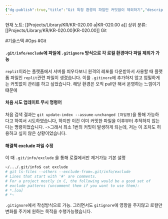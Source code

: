 ```yaml
---
{"dg-publish":true,"title":"Git 특정 환경의 파일만 커밋없이 제외하기","description":"또 다른 로컬환경에세 커밋과 원격 레포에 영향을 주지않고 파일을 제외하고자 했던 경험입니다. 커밋 한번, 또는 gitignore등의 방법들도 있지만 엄격하게 바로 제외만 하고싶었던 파일을 git의 exclude 파일을 이용해 제외해 봅니다.","permalink":"/projects/library/kr/kr-020-00-a/","dgPassFrontmatter":true,"noteIcon":"0","created":"2024-11-25T14:10:48.299+09:00","updated":"2024-11-25T14:16:19.863+09:00"}
---
```


현재 노트: [[Projects/Library/KR/KR-020.00 a\|KR-020.00 a]]
상위 분류: [[Projects/Library/KR/KR-020.00\|KR-020.00]] Git

#기술스택 #Ops #Git

#### `.git/info/exclude`에 파일에 `.gitignore` 방식으로 각 로컬 환경마다 파일 제외가 가능

`replit`이라는 플랫폼에서 서버를 띄우다보니 원격의 레포를 다운받아서 사용할 때 플랫폼 파일인 `replit`관련 파일이 생겼습니다. 이를 `.gitinore`에 추가하지 않고 엄밀하게는 커밋없이 관리를 하고 싶었습니다. 해당 환경은 오직 pull만 해서 운영하는 느낌이기 떄문에

#### 처음 시도 업데이트 무시 명령어
처음 검색 결과는  `git update-index --assume-unchanged [파일명]`을 통해 가능하다고 하여서 시도하였습니다,
하지만 이건 이미 커밋한 파일을 이후부터 추적하지 않는다는 명령이었습니다.
->그래서 최소 1번의 커밋이 발생하게 되는데, 저는 이 조차도 허용하고 싶지 않은 상황이었습니다.


#### 해결책 exclude 파일 수정
이 때 `.git/info/exclude` 을 통해 로컬에서만 제거가능
기본 설명
```sh
~/.../.git/info$ cat exclude 
# git ls-files --others --exclude-from=.git/info/exclude
# Lines that start with '#' are comments.
# For a project mostly in C, the following would be a good set of
# exclude patterns (uncomment them if you want to use them):
# *.[oa]
# *~
```

`.gitignore`에서 작성방식으로 가능. 그러면서도 `gitignore`에 영향을 주지않고 로컬만 변화를 주기에 원하는 목적을 수행가능했습니다.
